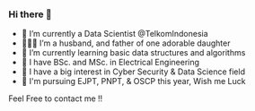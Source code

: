 ### Hi there 👋

<!--
**baktistr/baktistr** is a ✨ _special_ ✨ repository because its `README.md` (this file) appears on your GitHub profile.

Here are some ideas to get you started:

- 🔭 I’m currently working on ...
- 🌱 I’m currently learning ...
- 👯 I’m looking to collaborate on ...
- 🤔 I’m looking for help with ...
- 💬 Ask me about ...
- 📫 How to reach me: ...
- 😄 Pronouns: ...
- ⚡ Fun fact: ...
-->

- 🚩 I’m currently a Data Scientist @TelkomIndonesia
- 👨‍👩‍👧 I’m a husband, and father of one adorable daughter
- 🌱 I’m currently learning basic data structures and algorithms
- 🏫 I have BSc. and MSc. in Electrical Engineering
- 🤟 I have a big interest in Cyber Security & Data Science field
- 💨 I'm pursuing EJPT, PNPT, & OSCP this year, Wish me Luck

Feel Free to contact me !!
